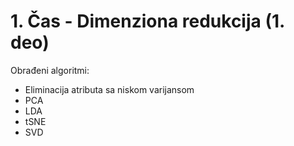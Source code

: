 # 1. Čas - Dimenziona redukcija (1. deo)
Obrađeni algoritmi:
- Eliminacija atributa sa niskom varijansom
- PCA
- LDA
- tSNE
- SVD
